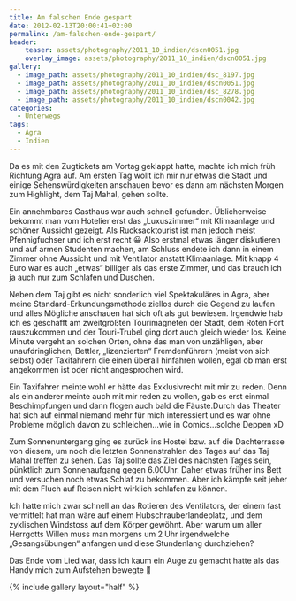 ```yaml
---
title: Am falschen Ende gespart
date: 2012-02-13T20:00:41+02:00
permalink: /am-falschen-ende-gespart/
header:
    teaser: assets/photography/2011_10_indien/dscn0051.jpg
    overlay_image: assets/photography/2011_10_indien/dscn0051.jpg
gallery:
  - image_path: assets/photography/2011_10_indien/dsc_8197.jpg
  - image_path: assets/photography/2011_10_indien/dscn0051.jpg
  - image_path: assets/photography/2011_10_indien/dsc_8278.jpg
  - image_path: assets/photography/2011_10_indien/dscn0042.jpg
categories:
  - Unterwegs
tags:
  - Agra
  - Indien
---
```


Da es mit den Zugtickets am Vortag geklappt hatte, machte ich mich früh Richtung Agra auf. Am ersten Tag wollt ich mir 
nur etwas die Stadt und einige Sehenswürdigkeiten anschauen bevor es dann am nächsten Morgen zum Highlight, dem Taj Mahal, gehen sollte.

Ein annehmbares Gasthaus war auch schnell gefunden. Üblicherweise bekommt man vom Hotelier erst das „Luxuszimmer“ 
mit Klimaanlage und schöner Aussicht gezeigt. Als Rucksacktourist ist man jedoch meist Pfennigfuchser und ich erst recht 😀 
Also erstmal etwas länger diskutieren und auf armen Studenten machen, am Schluss endete ich dann in einem Zimmer ohne Aussicht und mit Ventilator anstatt Klimaanlage. Mit knapp 4 Euro war es auch „etwas“ billiger als das erste Zimmer, und das brauch ich ja auch nur zum Schlafen und Duschen.  

Neben dem Taj gibt es nicht sonderlich viel Spektakuläres in Agra, aber meine Standard-Erkundungsmethode ziellos 
durch die Gegend zu laufen und alles Mögliche anschauen hat sich oft als gut bewiesen. Irgendwie hab ich es geschafft 
am zweitgrößten Tourimagneten der Stadt, dem Roten Fort rauszukommen und der Touri-Trubel ging dort auch gleich wieder los. 
Keine Minute vergeht an solchen Orten, ohne das man von unzähligen, aber unaufdringlichen, Bettler, 
„lizenzierten“ Fremdenführern (meist von sich selbst) oder Taxifahrern die einen überall hinfahren wollen, 
egal ob man erst angekommen ist oder nicht angesprochen wird.

Ein Taxifahrer meinte wohl er hätte das Exklusivrecht mit mir zu reden. Denn als ein anderer meinte auch mit mir reden zu wollen, 
gab es erst einmal Beschimpfungen und dann flogen auch bald die Fäuste.Durch das Theater hat sich auf einmal niemand mehr 
für mich interessiert und es war ohne Probleme möglich davon zu schleichen…wie in Comics…solche Deppen xD

Zum Sonnenuntergang ging es zurück ins Hostel bzw. auf die Dachterrasse von diesem, 
um noch die letzten Sonnenstrahlen des Tages auf das Taj Mahal treffen zu sehen. Das Taj sollte das Ziel des nächsten Tages sein, 
pünktlich zum Sonnenaufgang gegen 6.00Uhr. Daher etwas früher ins Bett und versuchen noch etwas Schlaf zu bekommen. 
Aber ich kämpfe seit jeher mit dem Fluch auf Reisen nicht wirklich schlafen zu können.

Ich hatte mich zwar schnell an das Rotieren des Ventilators, der einem fast vermittelt hat man wäre auf einem Hubschrauberlandeplatz, 
und dem zyklischen Windstoss auf dem Körper gewöhnt. Aber warum um aller Herrgotts Willen muss man morgens um 2 Uhr 
irgendwelche „Gesangsübungen“ anfangen und diese Stundenlang durchziehen?

Das Ende vom Lied war, dass ich kaum ein Auge zu gemacht hatte als das Handy mich zum Aufstehen bewegte 🙁

{% include gallery layout="half" %}
